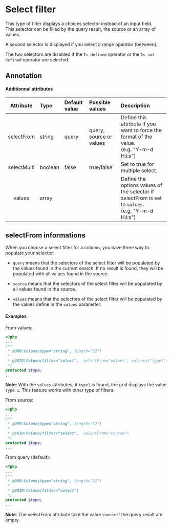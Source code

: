 Select filter
=============

This type of filter displays a choices selector instead of an input field.  
This selector can be filled by the query result, the source or an array of values.

A second selector is displayed if you select a range oparator (between).

The two selectors are disabled if the `Is defined` operator or the  `Is not defined` operator are selected.


## Annotation

#### Additionnal attributes

|Attribute|Type|Default value|Possible values|Description|
|:--:|:--|:--|:--|:--|
|selectFrom|string|query|query, source or values|Define this attribute if you want to force the format of the value.<br />(e.g. "Y-m-d H:i:s")|
|selectMulti|boolean|false|true/false|Set to true for multiple select.
|values|array|||Define the options values of the selector if selectFrom is set to `values`.<br />(e.g. "Y-m-d H:i:s")|

## selectFrom informations

When you choose a select filter for a column, you have three way to populate your selector:

* `query` means that the selectors of the select filter will be populated by the values found in the current search. If no result is found, they will be populated with all values found in the source.

* `source` means that the selectors of the select filter will be populated by all values found in the source.

* `values` means that the selectors of the select filter will be populated by the values define in the `values` parameter.

#### Examples

From values:

```php
<?php
...
/**
 * @ORM\Column(type="string", length="32")
 *
 * @GRID\Column(filter="select",  selectFrom="values", values={"type1"="Type 1","type1"="Type 2"})
 */
protected $type;
...
```

**Note**: With the `values` attributes, if `type1` is found, the grid displays the value `Type 1`. This feature works with other type of filters.

From source:

```php
<?php
...
/**
 * @ORM\Column(type="string", length="32")
 *
 * @GRID\Column(filter="select",  selectFrom="source")
 */
protected $type;
...
``` 

From query (default):

```php
<?php
...
/**
 * @ORM\Column(type="string", length="32")
 *
 * @GRID\Column(filter="select")
 */
protected $type;
...
``` 

**Note**: The selectFrom attribute take the value `source` if the query result are empty.
